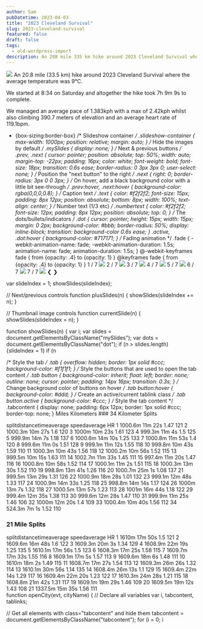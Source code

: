 ```yaml
---
author: Sam
pubDatetime: 2023-04-03
title: "2023 Cleveland Survival"
slug: 2023-cleveland-survival
featured: false
draft: false
tags:
  - old-wordpress-import
description: An 208 mile 335 km hike around 2023 Cleveland Survival where the average temperature was 9℃...
---
```


![](https://maps.googleapis.com/maps/api/staticmap?size=600x100&maptype=roadmap&path=enc:gzijI|_eGc@mAC[?y@DURg@Le@V}ANqBLkB?c@H}@Jm@N_BLy@JeANaABa@F_AG_EEcAA{@CY]{GW_C_@kCGmAK_AMmBaAkKMkBE{@g@oEYiBA]GY]iDY}AIyAc@}C]{CQeCK{@OaAg@iBg@yBSqAW{@u@aDQo@c@kAcAcDc@cBYaAoB{Hs@kBs@_C_@aAIKSg@Ke@KOiAmEk@wAkAqDMYuAyEwAwDy@uCO[i@gBWw@]iA_BiFSi@Mq@CmBWoHSgI?eBDqFAeJBgBCeAB{A?cAJ{DRwDR}BPw@LU\a@h@y@fBeC\m@p@yAVa@x@w@|Ay@JI`@c@`@m@Vi@b@sA`@{A\sBBm@D_B?}FEqDAoCKiFB_AEaAACEBEQK?q@NQF]BMKGAQSw@m@o@y@GWEa@UaGOyA@k@H[l@oA`@_@ZQ|@a@h@Ed@FTDtA_@hAK~@QX@LGHQEg@@MGUGe@BsAKcBEe@Ss@KoASq@WeDKg@a@qAQsAKe@_@u@GWC{AD}BEcBMqBQaBG_BKo@Ka@Qc@_@]a@i@c@y@EUQwAAw@Gu@IYgA{Aa@cAa@sAeAyCaAmDoA{CaAgB]e@u@o@e@Yg@e@{BwAgB{@sEiCcAc@cBc@UKaA[eASk@?OIk@i@e@]_@c@s@m@y@{@m@g@_BiBs@sAo@{Am@cBS}@c@aCE_A?e@DeAVkBFW`@k@Xu@R}@NqAFMbAgK@w@EwC@mAAmAEs@QuBKgCOoAOm@KW?U}AmFiBwE}@mBWs@m@iAe@mAQ[g@oAMk@Ee@E}A@{@KcAAa@@B?E[_BB]HYz@yAVWHMRMb@c@b@k@\WVUtAiBbBiBVQLM~@oAR_@|@kBvAyD~@yBh@{Ar@qANo@H{@|@qEh@mB^i@XqAJO\SFI^s@Rm@b@{@vAsB`AkAnAcBf@g@t@eAtBoC~@cAHO\Uf@e@PKHKh@a@rC{A`@_@^W_@t@[JUNMBs@b@iAf@c@\WLKNo@h@y@x@eBxB}AzBqCdD_CbDYf@Qx@i@bAUTWn@St@]`@GNg@tBStAQp@WzA]~Aq@tAg@rA_AnB[dAi@bA[x@U^k@nAw@lAk@r@y@~@k@j@qAdBs@h@}@|@{@p@SRi@z@a@x@QRQl@eA|Ae@|@}@tB{@rAUj@i@zA_@r@aA|AsAfCiAvCgBbEWd@gAnAs@jA_@b@o@f@UNi@h@iAr@YRyIpF_@Na@D_IQy@EaAOQ?a@GiDQe@Gk@My@KuA_@qAs@iB_@iCy@aBWeCe@qCs@]My@c@c@KIEsBq@uCu@oBw@cASc@C_@KS?ACECoAHS?c@E]@kAN}@@QCg@Mu@IgF?mAIu@@u@GmACcAIaAMWAi@DmAAk@BiBZe@@SAiAYq@C}ASi@?e@FQLGNCN@T?B@C@H@f@Hz@Ax@G^q@|CY|@c@dAmDrHy@fCm@hA]nAq@lBo@zBQr@[`Bg@lB]~ASn@]v@a@bBOx@o@`B}AlDm@~@_@x@q@hAaBbCiBdCw@jA[^a@\m@\YJm@N{@h@gAb@u@`@oBbBk@Z_@PODo@`@aAt@gAxAQPo@f@o@t@u@pAc@~AgAhB_@h@YX[Nc@H{@XYDa@Je@Be@HwAQW@WHS@o@GMC_@Q]G_Ao@g@W]K]B]RQD[AsAI{BFeAIOCw@c@iAeAc@[YQc@q@e@a@MI[GaBi@cAWcAIm@I{AEmDS_CYGCCEAB?LCDAGBBCAMG?@UGWEu@C}@BuE~@eAPUHM`@MNELQjAERMTQr@QnA]rACV?l@[zAOzBM~@]|@Yn@IHQHGPBGEXHZGV@L?ACXBdAA`@B^ARH\EFCz@CRCj@EPU`@@v@Kh@KTKHIBY?EVIPDN?JK^Gb@Mp@QlBQpAWdBy@bDKv@Ef@B~@Gb@@RIvCOdEWfAy@zBq@|BOfAMnA@FBGBARDXZNXPJ`A[PCPF^`@Nd@DZCR@`AAbA@T?lCNbAA\FTJHEL?H@ANXN@`@\n@vAJ^Fl@JXDRJnACRGL@GAC@@BLBr@?TD\?PGV?HE@AFo@t@c@p@k@`@SXK|@IZEx@?f@FXLZJ`@^`AVbAZp@BTP\v@b@j@Lr@b@XBNJNATDR?b@Nb@?NFh@DHBPAZ@H@RTX?TCDDJA^Fx@UF?@BBEL@PLL?HFPFHARKJ?FJTr@FH^DP?HHHENHVB?Bh@DNFj@LTJ\FXJNB\?dB`@XJPBPJVBj@R^RvBd@z@XdAz@f@NNLh@TVBT?RDPATDP^NDVXXLT?l@v@D@J@\VLXl@v@L^Df@HVFBJ?PINAPJB?DF@FA?B?d@j@HPRHDNBPD@BCEBGEEHB^Er@`@nAPZBp@L\NbAVv@NnAHl@FTVn@Lr@~@tDPlA?CVnA@f@XpBLpBCf@ENBT?`@a@tDKrAA|AEh@@VDJp@hAN\bAlAh@|@NZZbATz@b@vB\|CDt@Jv@XxANbAXzAVbAVtAd@jAZdA^|@Zj@X`BRj@XhAJNTT\VTJn@PTCTIF?f@V^^f@NX@d@Gh@Qn@YZE~@[TSr@oB\YPKV?p@HbA^b@JXHdBNRE^AVINIt@o@XKHAXD`Ab@`@BvA_@^Sv@oAZUTSx@uAh@m@Ro@DHLDXRZ?NCFB`@n@RLDLDBFGDKPm@\i@fAaAXc@Ng@Hw@?UEg@WyAKsASa@SEM?h@M`@[JSJaAHId@?hAFFKTAXKTORAXIf@i@Xa@F?HB`@Bb@BNANGVSDK@SFIPG|@QHIDSHAFKBUCc@H}@Jg@HMRFr@b@bAXLGRWB?X[NILOZKb@DjBDVBr@GVKTGn@F^CxAGx@IBKLGRULUHYNo@Fe@LoB`AmBNs@JmA@kBOgGBGDAAA@EDCXGP?F?BDJATDR?RQH_@FIn@GVGNOVIBEBAPFb@ON?JCd@BNATJP@ZJLPj@hB^`BVnBA^J|BH~@HZEVBNL?h@SpAo@NE\E`ALdAb@PRDP?NHJLH`@d@b@z@h@v@P?h@RZFp@AJE^GHLPFPd@Jh@Dd@PhA?NEFGO?JEBACDC@WFMDWL[Vy@Ns@RYL?tBl@tANZFXLXTTXDOF`@ZBb@Aj@W\]PYLKPq@AA@YOuAB_AI_A@]FCLDLj@HRB@FED@TVAD`@aAh@mBBU`@eAbAcDDSHeAtAcAXSRGp@i@f@Qp@i@jAi@l@]HKf@WtAkAJC?Ki@}B[_BMe@IsADUZ[n@g@jAq@tAg@t@]LE`@GFC@CBFDBAB?AB?DBh@jAPVZZVLVZHXNhACXJZ?t@Lx@NTPBVCJGh@MnAOd@OLKVGJBLKD?RM`@ONMhAi@PQbAk@`Ae@\KZCl@@d@DjBl@h@J`@DjA?jAIv@QLBLZRdBXtGT|CVvAp@`CPz@RtBPnDZjC@\?l@En@c@hCOrBE`CEZ@RGzA?\MjBOfEAdCJjBTvAVjAZfAXj@^f@RNVFZDA@AGBLPCTBPHNTRjAb@vDV`BTfAVt@\r@h@xAVl@Tt@XbBRvA?H`@lCx@dDfAbFFtAMvD@`ADfAHlBd@lFPx@^p@RV~C|AlB|ARLdAd@NLNPTj@Fj@Cd@Un@G\A\@\Hb@Pb@b@ZIAo@UJ@XNVFJAXIbBaA~@]`B_@lBk@p@ObA]XExAc@p@ILGlA]`@InBm@n@Ud@UbAs@PGF?JFPZ\`At@tCj@~ANPPBBB?CJOh@e@dAoA~AaBLGF@FDBHX`BH`AxAfMZhE`ArLRxBfAfJVlETrFB~EGn@[pCOhAC?@LCd@YrCi@dHQdA[`AOfABb@Hd@L`@V`@&key=AIzaSyAtRj1Xxwba4ONcJb1nGIi-hBTvfC7U9iI) An 20.8 mile (33.5 km) hike around 2023 Cleveland Survival where the average temperature was 9℃.

We started at 8:34 on Saturday and altogether the hike took 7h 9m 9s to complete.

We managed an average pace of 1.383kph with a max of 2.42kph whilst also climbing 390.7 meters of elevation and an average heart rate of 119.1bpm.

 * {box-sizing:border-box} /* Slideshow container */ .slideshow-container { max-width: 1000px; position: relative; margin: auto; } /* Hide the images by default */ .mySlides { display: none; } /* Next & previous buttons */ .prev, .next { cursor: pointer; position: absolute; top: 50%; width: auto; margin-top: -22px; padding: 16px; color: white; font-weight: bold; font-size: 18px; transition: 0.6s ease; border-radius: 0 3px 3px 0; user-select: none; } /* Position the "next button" to the right */ .next { right: 0; border-radius: 3px 0 0 3px; } /* On hover, add a black background color with a little bit see-through */ .prev:hover, .next:hover { background-color: rgba(0,0,0,0.8); } /* Caption text */ .text { color: #f2f2f2; font-size: 15px; padding: 8px 12px; position: absolute; bottom: 8px; width: 100%; text-align: center; } /* Number text (1/3 etc) */ .numbertext { color: #f2f2f2; font-size: 12px; padding: 8px 12px; position: absolute; top: 0; } /* The dots/bullets/indicators */ .dot { cursor: pointer; height: 15px; width: 15px; margin: 0 2px; background-color: #bbb; border-radius: 50%; display: inline-block; transition: background-color 0.6s ease; } .active, .dot:hover { background-color: #717171; } /* Fading animation */ .fade { -webkit-animation-name: fade; -webkit-animation-duration: 1.5s; animation-name: fade; animation-duration: 1.5s; } @-webkit-keyframes fade { from {opacity: .4} to {opacity: 1} } @keyframes fade { from {opacity: .4} to {opacity: 1} }    1 / 7 ![](https://dgtzuqphqg23d.cloudfront.net/AZn7wKfvnASEy6nWiftcV_8K6L6FAeZ-i-hMyLH2PDg-576x1024.jpg)    2 / 7 ![](https://dgtzuqphqg23d.cloudfront.net/lDxmLZyoEOhfrVH7NbIrn1wrob0o8nkZ4W2n2Z056SU-1024x768.jpg)    3 / 7 ![](https://dgtzuqphqg23d.cloudfront.net/qdVHPlcjE1X6sKtcs430L1175jhdgK03WMwDpY0zB4M-1024x768.jpg)    4 / 7 ![](https://dgtzuqphqg23d.cloudfront.net/Gti3tE9Y792SnGAEilZYeShsqnR6MWXDgjUD7-t02V0-1024x768.jpg)    5 / 7 ![](https://dgtzuqphqg23d.cloudfront.net/ZG1ch4cCI9xqYycDu5JjfPbO4qVdDF4sUCMofYJjhsI-768x1024.jpg)    6 / 7 ![](https://dgtzuqphqg23d.cloudfront.net/d66PubrT5RSgg-SjYnQSCEv3KCP7QwFJg4PnGhi-kKc-1024x768.jpg)    7 / 7 ![](https://dgtzuqphqg23d.cloudfront.net/3Vjp1BPR8Eg1X48DVzef8JBI6RWb7kIFNFmvSscCzU0-1024x768.jpg)   ❮ ❯ 
   
var slideIndex = 1;
showSlides(slideIndex);

// Next/previous controls
function plusSlides(n) {
showSlides(slideIndex += n);
}

// Thumbnail image controls
function currentSlide(n) {
showSlides(slideIndex = n);
}

function showSlides(n) {
var i;
var slides = document.getElementsByClassName("mySlides");
var dots = document.getElementsByClassName("dot");
if (n > slides.length) {slideIndex = 1}
if (n 
> 
> 
> 

 /* Style the tab */ .tab { overflow: hidden; border: 1px solid #ccc; background-color: #f1f1f1; } /* Style the buttons that are used to open the tab content */ .tab button { background-color: inherit; float: left; border: none; outline: none; cursor: pointer; padding: 14px 16px; transition: 0.3s; } /* Change background color of buttons on hover */ .tab button:hover { background-color: #ddd; } /* Create an active/current tablink class */ .tab button.active { background-color: #ccc; } /* Style the tab content */ .tabcontent { display: none; padding: 6px 12px; border: 1px solid #ccc; border-top: none; }   Miles Kilometers   ### 34 Kilometer Splits

   splitdistancetimeaverage speedaverage HR    1 1000.6m 11m 22s 1.47 121   2 1000.3m 10m 27s 1.6 120   3 1000m 10m 23s 1.61 123   4 999.3m 11m 4s 1.5 125   5 999.9m 14m 7s 1.18 137   6 1000.6m 14m 10s 1.25 133   7 1000.8m 11m 53s 1.4 120   8 999.6m 11m 0s 1.51 128   9 999.1m 11m 12s 1.55 118   10 999.8m 10m 43s 1.59 110   11 1000.3m 10m 43s 1.56 118   12 1000.2m 10m 56s 1.52 115   13 999.5m 10m 15s 1.63 111   14 1002.7m 11m 33s 1.45 111   15 997.4m 11m 20s 1.47 116   16 1000.8m 10m 58s 1.52 114   17 1000.1m 11m 2s 1.51 115   18 1000.3m 13m 30s 1.52 110   19 998.8m 13m 41s 1.26 116   20 1000.7m 25m 1s 1.08 137   21 999.5m 13m 29s 1.31 126   22 1000.9m 18m 28s 1.01 132   23 999.1m 12m 48s 1.33 117   24 1000.9m 14m 33s 1.25 118   25 998.8m 14m 14s 1.17 124   26 1000m 13m 7s 1.32 118   27 1000.5m 13m 57s 1.23 113   28 1001m 16m 44s 1.18 122   29 999.4m 12m 35s 1.38 113   30 999.6m 12m 28s 1.47 110   31 999.9m 11m 25s 1.46 106   32 1000m 12m 20s 1.4 109   33 1000.4m 10m 40s 1.56 112   34 524.3m 7m 1s 1.52 110    

 ### 21 Mile Splits

   splitdistancetimeaverage speedaverage HR    1 1610m 17m 50s 1.5 121   2 1609.6m 16m 48s 1.6 122   3 1609.3m 20m 3s 1.34 129   4 1608.9m 22m 19s 1.25 135   5 1610.1m 17m 56s 1.5 123   6 1608.3m 17m 25s 1.58 115   7 1609.7m 17m 33s 1.55 116   8 1609.1m 17m 5s 1.57 113   9 1609.6m 18m 6s 1.48 111   10 1610m 18m 2s 1.49 115   11 1608.7m 17m 27s 1.54 113   12 1609.3m 26m 26s 1.32 114   13 1610.1m 30m 56s 1.14 135   14 1608.4m 26m 13s 1.1 129   15 1609.4m 22m 14s 1.29 117   16 1609.4m 22m 20s 1.23 122   17 1610.3m 24m 28s 1.21 115   18 1608.8m 21m 42s 1.31 117   19 1609.1m 19m 29s 1.46 109   20 1609.5m 19m 12s 1.43 108   21 1337.5m 15m 35s 1.56 111     
function openCity(evt, cityName) {
// Declare all variables
var i, tabcontent, tablinks;

// Get all elements with class="tabcontent" and hide them
tabcontent = document.getElementsByClassName("tabcontent");
for (i = 0; i